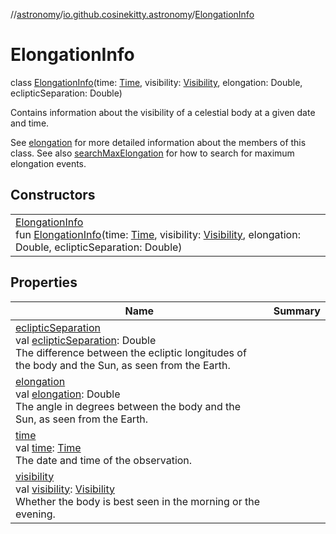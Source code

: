 //[astronomy](../../../index.md)/[io.github.cosinekitty.astronomy](../index.md)/[ElongationInfo](index.md)

# ElongationInfo

class [ElongationInfo](index.md)(time: [Time](../-time/index.md), visibility: [Visibility](../-visibility/index.md), elongation: Double, eclipticSeparation: Double)

Contains information about the visibility of a celestial body at a given date and time.

See [elongation](elongation.md) for more detailed information about the members of this class. See also [searchMaxElongation](../search-max-elongation.md) for how to search for maximum elongation events.

## Constructors

| | |
|---|---|
| [ElongationInfo](-elongation-info.md)<br>fun [ElongationInfo](-elongation-info.md)(time: [Time](../-time/index.md), visibility: [Visibility](../-visibility/index.md), elongation: Double, eclipticSeparation: Double) |

## Properties

| Name | Summary |
|---|---|
| [eclipticSeparation](ecliptic-separation.md)<br>val [eclipticSeparation](ecliptic-separation.md): Double<br>The difference between the ecliptic longitudes of the body and the Sun, as seen from the Earth. |
| [elongation](elongation.md)<br>val [elongation](elongation.md): Double<br>The angle in degrees between the body and the Sun, as seen from the Earth. |
| [time](time.md)<br>val [time](time.md): [Time](../-time/index.md)<br>The date and time of the observation. |
| [visibility](visibility.md)<br>val [visibility](visibility.md): [Visibility](../-visibility/index.md)<br>Whether the body is best seen in the morning or the evening. |

